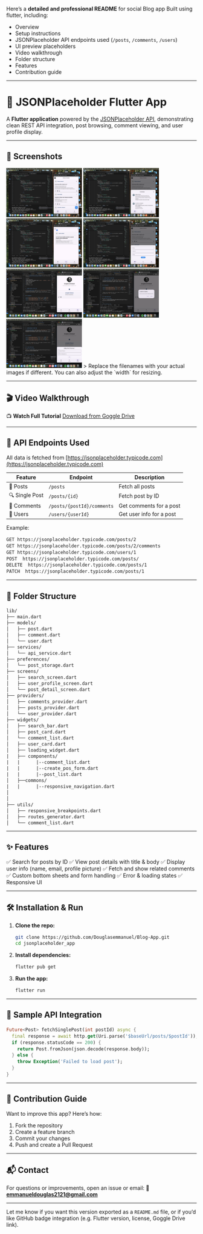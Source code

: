  Here’s a **detailed and professional README** for social Blog app Built using flutter, including:

* Overview
* Setup instructions
* JSONPlaceholder API endpoints used (`/posts`, `/comments`, `/users`)
* UI preview placeholders
* Video walkthrough
* Folder structure
* Features
* Contribution guide

---

# 📱 JSONPlaceholder Flutter App

A **Flutter application** powered by the [JSONPlaceholder API](https://jsonplaceholder.typicode.com), demonstrating clean REST API integration, post browsing, comment viewing, and user profile display.

---

## 📸 Screenshots

<img src="assets/images/home.png" alt="Main Screen" width="200"/>
<img src="assets/images/comment.png" alt="comments" width="200"/>
<img src="assets/images/search.png" alt="search" width="200"/>
<img src="assets/images/create.png" alt="createpost" width="200"/>
<img src="assets/images/profile.png" alt="profile" width="200"/>
<img src="assets/images/delete.png" alt="Deletepost" width="200"/>
<img src="assets/images/edit.png" alt="Editpost" width="200"/>
> Replace the filenames with your actual images if different. You can also adjust the `width` for resizing.

---

## 🎬 Video Walkthrough

📺 **Watch Full Tutorial**
[Download from Goggle Drive ](https://drive.google.com/file/d/1dg4Wujc-pf9pp_If92H3sitEwbvkv1bt/view?usp=sharing)

---

## 📡 API Endpoints Used

All data is fetched from [https://jsonplaceholder.typicode.com](https://jsonplaceholder.typicode.com)

| Feature        | Endpoint                   | Description              |
| -------------- | -------------------------- | ------------------------ |
| 📄 Posts       | `/posts`                   | Fetch all posts          |
| 🔍 Single Post | `/posts/{id}`              | Fetch post by ID         |
| 💬 Comments    | `/posts/{postId}/comments` | Get comments for a post  |
| 👤 Users       | `/users/{userId}`          | Get user info for a post |

Example:

```bash
GET https://jsonplaceholder.typicode.com/posts/2
GET https://jsonplaceholder.typicode.com/posts/2/comments
GET https://jsonplaceholder.typicode.com/users/1
POST  https://jsonplaceholder.typicode.com/posts/
DELETE  https://jsonplaceholder.typicode.com/posts/1
PATCH  https://jsonplaceholder.typicode.com/posts/1
```

---

## 📂 Folder Structure

```
lib/
├── main.dart
├── models/
│   ├── post.dart
│   ├── comment.dart
│   └── user.dart
├── services/
│   └── api_service.dart
├── preferences/
│   └── post_storage.dart
├── screens/
│   ├── search_screen.dart
│   ├── user_profile_screen.dart
│   └── post_detail_screen.dart
├── providers/
│   ├── comments_provider.dart
│   ├── posts_provider.dart
│   └── user_provider.dart
├── widgets/
│   ├── search_bar.dart
│   ├── post_card.dart
│   └── comment_list.dart
│   ├── user_card.dart
│   ├── loading_widget.dart
|   ├── components/
|   |      |--comment_list.dart
|   |      |--create_pos_form.dart
|   |      |--post_list.dart
│   ├──commons/
|   |      |--responsive_navigation.dart
│   
│   
├── utils/
│   ├── responsive_breakpoints.dart
│   ├── routes_generator.dart
│   └── comment_list.dart
```

---

## ✨ Features

✅ Search for posts by ID
✅ View post details with title & body
✅ Display user info (name, email, profile picture)
✅ Fetch and show related comments
✅ Custom bottom sheets and form handling
✅ Error & loading states
✅ Responsive UI

---

## 🛠️ Installation & Run

1. **Clone the repo:**

   ```bash
   git clone https://github.com/Douglasemmanuel/Blog-App.git
   cd jsonplaceholder_app
   ```

2. **Install dependencies:**

   ```bash
   flutter pub get
   ```

3. **Run the app:**

   ```bash
   flutter run
   ```

---

## 🧪 Sample API Integration

```dart
Future<Post> fetchSinglePost(int postId) async {
  final response = await http.get(Uri.parse('$baseUrl/posts/$postId'));
  if (response.statusCode == 200) {
    return Post.fromJson(json.decode(response.body));
  } else {
    throw Exception('Failed to load post');
  }
}
```

---

## 🤝 Contribution Guide

Want to improve this app? Here’s how:

1. Fork the repository
2. Create a feature branch
3. Commit your changes
4. Push and create a Pull Request

---

## 📬 Contact

For questions or improvements, open an issue or email:
📧 **[emmanueldouglas2121@gmail.com](mailto:emmanueldouglas2121@gmail.com)**

---

Let me know if you want this version exported as a `README.md` file, or if you’d like GitHub badge integration (e.g. Flutter version, license, Goggle Drive link).


<!-- COLOR
 Color(0xFF003366) -->
